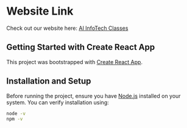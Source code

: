 # Website Link

Check out our website here: [AI InfoTech Classes](https://aiinfotechclasess.netlify.app/)

## Getting Started with Create React App

This project was bootstrapped with [Create React App](https://github.com/facebook/create-react-app).

## Installation and Setup

Before running the project, ensure you have [Node.js](https://nodejs.org/) installed on your system. You can verify installation using:

```bash
node -v
npm -v
